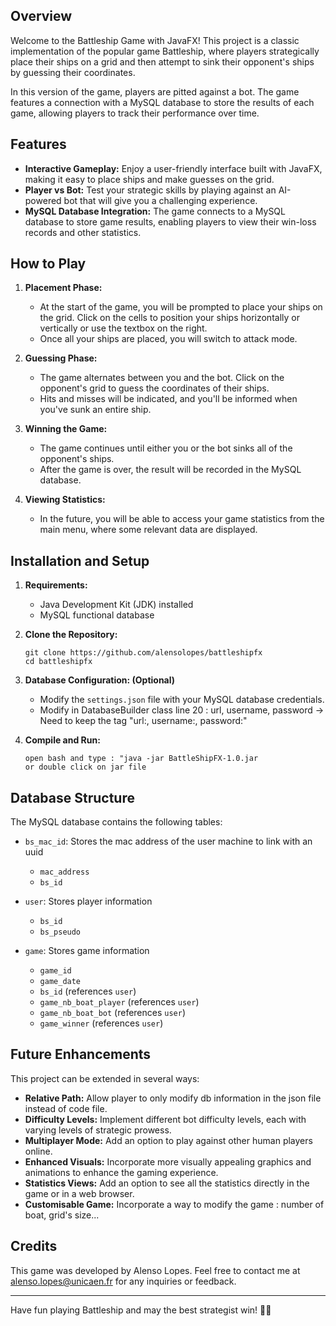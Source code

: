 ## Overview

Welcome to the Battleship Game with JavaFX! This project is a classic implementation of the popular game Battleship, where players strategically place their ships on a grid and then attempt to sink their opponent's ships by guessing their coordinates.

In this version of the game, players are pitted against a bot. The game features a connection with a MySQL database to store the results of each game, allowing players to track their performance over time.

## Features

- **Interactive Gameplay:** Enjoy a user-friendly interface built with JavaFX, making it easy to place ships and make guesses on the grid.
- **Player vs Bot:** Test your strategic skills by playing against an AI-powered bot that will give you a challenging experience.
- **MySQL Database Integration:** The game connects to a MySQL database to store game results, enabling players to view their win-loss records and other statistics.

## How to Play

1. **Placement Phase:**
   - At the start of the game, you will be prompted to place your ships on the grid. Click on the cells to position your ships horizontally or vertically or use the textbox on the right.
   - Once all your ships are placed, you will switch to attack mode.

2. **Guessing Phase:**
   - The game alternates between you and the bot. Click on the opponent's grid to guess the coordinates of their ships.
   - Hits and misses will be indicated, and you'll be informed when you've sunk an entire ship.

3. **Winning the Game:**
   - The game continues until either you or the bot sinks all of the opponent's ships.
   - After the game is over, the result will be recorded in the MySQL database.

4. **Viewing Statistics:**
   - In the future, you will be able to access your game statistics from the main menu, where some relevant data are displayed.

## Installation and Setup

1. **Requirements:**
   - Java Development Kit (JDK) installed
   - MySQL functional database 

2. **Clone the Repository:**
   ```
   git clone https://github.com/alensolopes/battleshipfx
   cd battleshipfx
   ```

3. **Database Configuration: (Optional)**
   - Modify the `settings.json` file with your MySQL database credentials.
   - Modify in DatabaseBuilder class line 20 : url, username, password -> Need to keep the tag "url:, username:, password:" 

4. **Compile and Run:**
   ```
   open bash and type : "java -jar BattleShipFX-1.0.jar
   or double click on jar file
   ```

## Database Structure

The MySQL database contains the following tables:

- `bs_mac_id`: Stores the mac address of the user machine to link with an uuid
  - `mac_address`
  - `bs_id`

- `user`: Stores player information
  - `bs_id`
  - `bs_pseudo`

- `game`: Stores game information
  - `game_id`
  - `game_date`
  - `bs_id` (references `user`)
  - `game_nb_boat_player` (references `user`)
  - `game_nb_boat_bot` (references `user`)
  - `game_winner` (references `user`)

## Future Enhancements

This project can be extended in several ways:

- **Relative Path:** Allow player to only modify db information in the json file instead of code file.
- **Difficulty Levels:** Implement different bot difficulty levels, each with varying levels of strategic prowess.
- **Multiplayer Mode:** Add an option to play against other human players online.
- **Enhanced Visuals:** Incorporate more visually appealing graphics and animations to enhance the gaming experience.
- **Statistics Views:** Add an option to see all the statistics directly in the game or in a web browser.
- **Customisable Game:** Incorporate a way to modify the game : number of boat, grid's size...

## Credits

This game was developed by Alenso Lopes. Feel free to contact me at alenso.lopes@unicaen.fr for any inquiries or feedback.

---

Have fun playing Battleship and may the best strategist win! 🚢🔥
